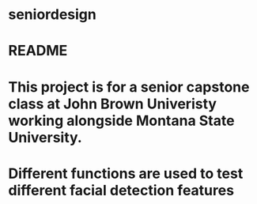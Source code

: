# seniordesign

# README

# This project is for a senior capstone class at John Brown Univeristy working alongside Montana State University.

# Different functions are used to test different facial detection features

